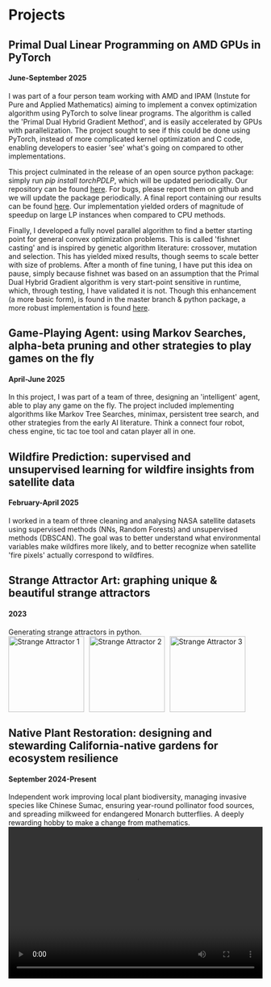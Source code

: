 # Projects

<h2>Primal Dual Linear Programming on AMD GPUs in PyTorch</h2>
<h4>June-September 2025</h4>
I was part of a four person team working with AMD and IPAM (Instute for Pure and Applied Mathematics) aiming to implement a convex optimization algorithm using PyTorch to solve linear programs.
The algorithm is called the 'Primal Dual Hybrid Gradient Method', and is easily accelerated by GPUs with parallelization. The project sought to see if this could be done using PyTorch, instead of more complicated kernel optimization and C code, enabling developers to easier 'see' what's going on compared to other implementations.

This project culminated in the release of an open source python package: simply run <i>pip install torchPDLP</i>, which will be updated periodically. Our repository can be found <a href="https://github.com/SimplySnap/torchPDLP">here</a>. For bugs, please report them on github and we will update the package periodically. A final report containing our results can be found <a href="https://arxiv.org/abs/2508.16806v1">here</a>. Our implementation yielded orders of magnitude of speedup on large LP instances when compared to CPU methods.

Finally, I developed a fully novel parallel algorithm to find a better starting point for general convex optimization problems. This is called 'fishnet casting' and is inspired by genetic algorithm literature: crossover, mutation and selection. This has yielded mixed results, though seems to scale better with size of problems. After a month of fine tuning, I have put this idea on pause, simply because fishnet was based on an assumption that the Primal Dual Hybrid Gradient algorithm is very start-point sensitive in runtime, which, through testing, I have validated it is not.
Though this enhancement (a more basic form), is found in the master branch & python package, a more robust implementation is found <a href="https://github.com/SimplySnap/torchPDLP/branches/fishnet-casting">here</a>.


<p></p>
<h2>Game-Playing Agent: using Markov Searches, alpha-beta pruning and other strategies to play games on the fly</h2>
<h4>April-June 2025</h4>
In this project, I was part of a team of three, designing an 'intelligent' agent, able to play any game on the fly. The project included implementing algorithms like Markov Tree Searches, minimax, persistent tree search, and other strategies from the early AI literature. Think a connect four robot, chess engine, tic tac toe tool and catan player all in one.


<p></p>
<h2> Wildfire Prediction: supervised and unsupervised learning for wildfire insights from satellite data</h4>
<h4>February-April 2025</h4>
I worked in a team of three cleaning and analysing NASA satellite datasets using supervised methods (NNs, Random Forests) and unsupervised methods (DBSCAN). The goal was to better understand what environmental variables make wildfires more likely, and to better recognize when satellite 'fire pixels' actually correspond to wildfires.

<p></p>
<h2>Strange Attractor Art: graphing unique & beautiful strange attractors</h2>
<h4>2023</h4>
Generating strange attractors in python.
<div style="display: flex; flex-direction: row; gap: 10px;">
  <img src="/projects/attractor_1.png" alt="Strange Attractor 1" style="height:150px;"/>
  <img src="/projects/attractor_2.png" alt="Strange Attractor 2" style="height:150px;"/>
  <img src="/projects/attractor_3.png" alt="Strange Attractor 3" style="height:150px;"/>
</div>

<p></p>
<h2>Native Plant Restoration: designing and stewarding California-native gardens for ecosystem resilience</h2>
<h4>September 2024-Present</h4>
Independent work improving local plant biodiversity, managing invasive species like Chinese Sumac, ensuring year-round pollinator food sources, and spreading milkweed for endangered Monarch butterflies. A deeply rewarding hobby to make a change from mathematics.
<center><video controls style="max-width: 100%; height: 300px; justify-content:center;">
  <source src="/projects/hbird_vid.mp4" type="video/mp4">
  Your browser does not support the video tag.
</video></center>